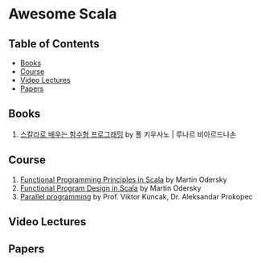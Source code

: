 # Awesome Scala


## Table of Contents

- [Books](#books)
- [Course](#course)
- [Video Lectures](#video-lectures)
- [Papers](#papers)

## Books

1. [스칼라로 배우는 함수형 프로그래밍](http://www.aladin.co.kr/shop/wproduct.aspx?ItemId=54199516) by 폴 키우사노 | 루나르 비아르드나손 

## Course

1. [Functional Programming Principles in Scala](https://www.coursera.org/course/progfun) by Martin Odersky
2. [Functional Program Design in Scala](https://www.coursera.org/learn/progfun2/home/welcome) by Martin Odersky
3. [Parallel programming](https://www.coursera.org/learn/parprog1/home/welcome) by Prof. Viktor Kuncak, Dr. Aleksandar Prokopec

## Video Lectures

## Papers



